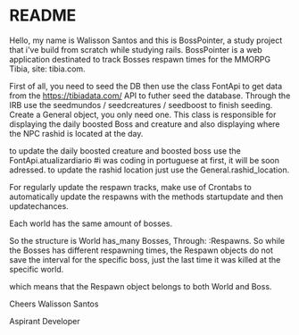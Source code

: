 # README

Hello, my name is Walisson Santos and this is BossPointer, a study project that i've build from scratch while studying rails.
BossPointer is a web application destinated to track Bosses respawn times for the MMORPG Tibia, site: tibia.com.

First of all, you need to seed the DB then use the class FontApi to get data from the https://tibiadata.com/ API to futher seed the database. Through the IRB use the seedmundos / seedcreatures / seedboost to finish seeding.
Create a General object, you only need one. This class is responsible for displaying the daily boosted Boss and creature and also displaying where the NPC rashid is located at the day.

to update the daily boosted creature and boosted boss use the FontApi.atualizardiario #i was coding in portuguese at first, it will be soon adressed.
to update the rashid location just use the General.rashid_location.


For regularly update the respawn tracks, make use of Crontabs to automatically update the respawns with the methods startupdate and then updatechances.

Each world has the same amount of bosses.

So the structure is World has_many Bosses, Through: :Respawns. So while the Bosses has different respawning times, the Respawn objects do not save the interval for the specific boss, just the last time it was killed at the specific world.

which means that the Respawn object belongs to both World and Boss.

Cheers Walisson Santos


Aspirant Developer
